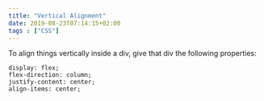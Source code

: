 ```yaml
---
title: "Vertical Alignment"
date: 2019-08-23T07:14:15+02:00
tags : ["CSS"]
---
```


To align things vertically inside a div, give that div the following properties:
```
display: flex;
flex-direction: column;
justify-content: center;
align-items: center;
```
